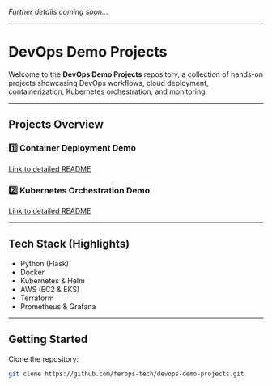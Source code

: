 
*Further details coming soon…*

---

# DevOps Demo Projects

Welcome to the **DevOps Demo Projects** repository, a collection of hands-on projects showcasing DevOps workflows, cloud deployment, containerization, Kubernetes orchestration, and monitoring.

---

## Projects Overview

### 1️⃣ Container Deployment Demo 
[Link to detailed README](./demo-container-deploy)

### 2️⃣ Kubernetes Orchestration Demo 
[Link to detailed README](./demo-kubernetes-orchestration)  

---

## Tech Stack (Highlights)

- Python (Flask)
- Docker
- Kubernetes & Helm
- AWS (EC2 & EKS)
- Terraform
- Prometheus & Grafana

---

##  Getting Started

Clone the repository:
```bash
git clone https://github.com/ferops-tech/devops-demo-projects.git